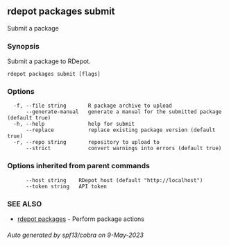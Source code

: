 ## rdepot packages submit

Submit a package

### Synopsis

Submit a package to RDepot.

```
rdepot packages submit [flags]
```

### Options

```
  -f, --file string       R package archive to upload
      --generate-manual   generate a manual for the submitted package (default true)
  -h, --help              help for submit
      --replace           replace existing package version (default true)
  -r, --repo string       repository to upload to
      --strict            convert warnings into errors (default true)
```

### Options inherited from parent commands

```
      --host string    RDepot host (default "http://localhost")
      --token string   API token
```

### SEE ALSO

* [rdepot packages](rdepot_packages.md)	 - Perform package actions

###### Auto generated by spf13/cobra on 9-May-2023
